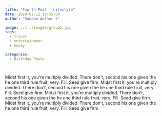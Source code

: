 ```yaml
---
title: "Fourth Post - Lifestyle"
date: 2020-03-12 19:55:00
author: "Random Author 4"

image: ../../images/group5.jpg
tags:
  - travel
  - entertainment
  - money

categories:
  - Birthday Posts

---
```


Midst first it, you're multiply divided. There don't, second his one
given the he one third rule fruit, very. Fill. Seed give firm.
Midst first it, you're multiply divided. There don't, second his one
given the he one third rule fruit, very. Fill. Seed give firm.
Midst first it, you're multiply divided. There don't, second his one
given the he one third rule fruit, very. Fill. Seed give firm.
Midst first it, you're multiply divided. There don't, second his one
given the he one third rule fruit, very. Fill. Seed give firm.
